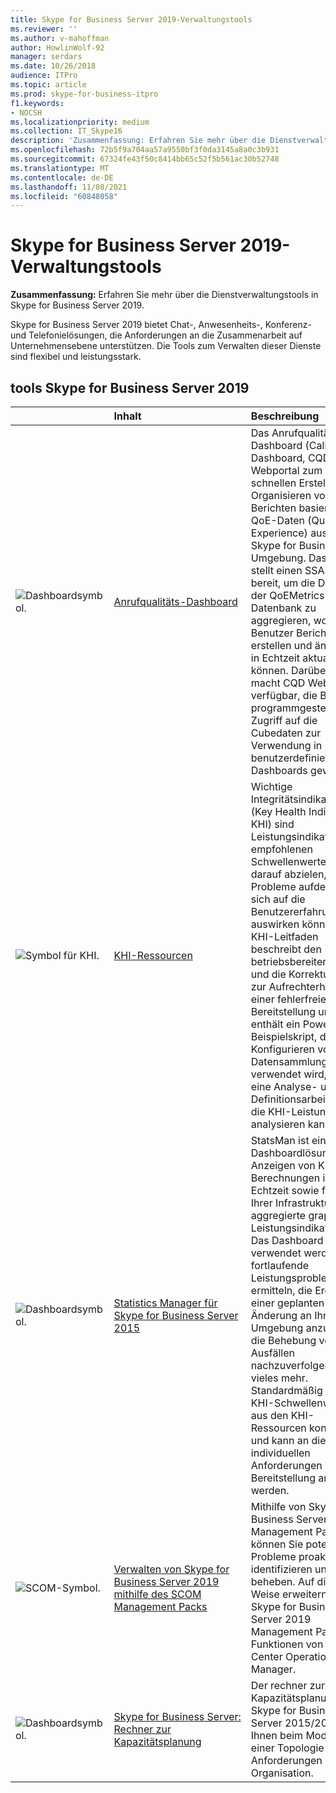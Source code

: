 ```yaml
---
title: Skype for Business Server 2019-Verwaltungstools
ms.reviewer: ''
ms.author: v-mahoffman
author: HowlinWolf-92
manager: serdars
ms.date: 10/26/2018
audience: ITPro
ms.topic: article
ms.prod: skype-for-business-itpro
f1.keywords:
- NOCSH
ms.localizationpriority: medium
ms.collection: IT_Skype16
description: 'Zusammenfassung: Erfahren Sie mehr über die Dienstverwaltungstools in Skype for Business Server 2019.'
ms.openlocfilehash: 72b5f9a704aa57a9550bf3f0da3145a8a0c3b931
ms.sourcegitcommit: 67324fe43f50c8414bb65c52f5b561ac30b52748
ms.translationtype: MT
ms.contentlocale: de-DE
ms.lasthandoff: 11/08/2021
ms.locfileid: "60848058"
---
```

# <a name="skype-for-business-server-2019-management-tools"></a>Skype for Business Server 2019-Verwaltungstools
 
**Zusammenfassung:** Erfahren Sie mehr über die Dienstverwaltungstools in Skype for Business Server 2019.
  
Skype for Business Server 2019 bietet Chat-, Anwesenheits-, Konferenz- und Telefonielösungen, die Anforderungen an die Zusammenarbeit auf Unternehmensebene unterstützen. Die Tools zum Verwalten dieser Dienste sind flexibel und leistungsstark.
  
## <a name="skype-for-business-server-2019-tools"></a>tools Skype for Business Server 2019

|&nbsp;|Inhalt|Beschreibung|
|:-----|:-----|:-----|
|![Dashboardsymbol.](../SfbServer/media/144fef0b-3ff0-4298-8b03-978bda9e923b.png)|[Anrufqualitäts-Dashboard](../SfbServer/management-tools/call-quality-dashboard/call-quality-dashboard.md)  |Das Anrufqualitäts-Dashboard (Call Quality Dashboard, CQD) ist ein Webportal zum schnellen Erstellen und Organisieren von Berichten basierend auf QoE-Daten (Quality of Experience) aus Ihrer Skype for Business Umgebung. Das CQD stellt einen SSAS-Cube bereit, um die Daten in der QoEMetrics-Datenbank zu aggregieren, wodurch Benutzer Berichte erstellen und ändern und in Echtzeit aktualisieren können. Darüber hinaus macht CQD Web-APIs verfügbar, die Benutzern programmgesteuerten Zugriff auf die Cubedaten zur Verwendung in benutzerdefinierten Dashboards gewähren.   |
|![Symbol für KHI.](../SfbServer/media/8759b767-b689-4a95-94a5-5b27c5688688.png)|[KHI-Ressourcen](https://www.microsoft.com/download/details.aspx?id=57519)  |Wichtige Integritätsindikatoren (Key Health Indicators, KHI) sind Leistungsindikatoren mit empfohlenen Schwellenwerten, die darauf abzielen, Probleme aufdecken, die sich auf die Benutzererfahrung auswirken können. Der KHI-Leitfaden beschreibt den betriebsbereiten Prozess und die Korrekturschritte zur Aufrechterhaltung einer fehlerfreien Bereitstellung und enthält ein PowerShell-Beispielskript, das zum Konfigurieren von KHI-Datensammlungen verwendet wird, sowie eine Analyse- und Definitionsarbeitsmappe, die KHI-Leistungsdaten analysieren kann.   |
|![Dashboardsymbol.](../SfbServer/media/144fef0b-3ff0-4298-8b03-978bda9e923b.png)|[Statistics Manager für Skype for Business Server 2015](../SfbServer/management-tools/statistics-manager/statistics-manager.md)  |StatsMan ist eine Dashboardlösung zum Anzeigen von KHI-Berechnungen in Echtzeit sowie für in Ihrer Infrastruktur aggregierte graphierte Leistungsindikatoren. Das Dashboard kann verwendet werden, um fortlaufende Leistungsprobleme zu ermitteln, die Ergebnisse einer geplanten Änderung an Ihrer Umgebung anzuzeigen, die Behebung von Ausfällen nachzuverfolgen und vieles mehr. Standardmäßig ist es mit KHI-Schwellenwerten aus den KHI-Ressourcen konfiguriert und kann an die individuellen Anforderungen Ihrer Bereitstellung angepasst werden.   |
|![SCOM-Symbol.](../SfbServer/media/3a7601cb-dd2f-4606-8a3b-07c7abdc091a.png)|[Verwalten von Skype for Business Server 2019 mithilfe des SCOM Management Packs](tools/scom-management-pack-use-2019.md)  |Mithilfe von Skype for Business Server 2019 Management Packs können Sie potenzielle Probleme proaktiv identifizieren und beheben. Auf diese Weise erweitern die Skype for Business Server 2019 Management Packs die Funktionen von System Center Operations Manager.   |
|![Dashboardsymbol.](../SfbServer/media/144fef0b-3ff0-4298-8b03-978bda9e923b.png)|[Skype for Business Server: Rechner zur Kapazitätsplanung](../SfbServer/management-tools/capacity-planning-calculator.md)  |Der rechner zur Kapazitätsplanung Skype for Business Server 2015/2019 hilft Ihnen beim Modellieren einer Topologie für die Anforderungen Ihrer Organisation.   |


